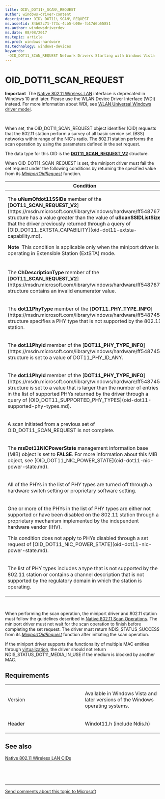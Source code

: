 ```yaml
---
title: OID\_DOT11\_SCAN\_REQUEST
author: windows-driver-content
description: OID\_DOT11\_SCAN\_REQUEST
ms.assetid: 84b62c71-f73c-4cb5-b00e-fb17d6b55851
ms.author: windowsdriverdev
ms.date: 08/08/2017
ms.topic: article
ms.prod: windows-hardware
ms.technology: windows-devices
keywords: 
 -OID_DOT11_SCAN_REQUEST Network Drivers Starting with Windows Vista
---
```


# OID\_DOT11\_SCAN\_REQUEST


**Important**  The [Native 802.11 Wireless LAN](https://msdn.microsoft.com/library/windows/hardware/ff560690) interface is deprecated in Windows 10 and later. Please use the WLAN Device Driver Interface (WDI) instead. For more information about WDI, see [WLAN Universal Windows driver model](https://msdn.microsoft.com/library/windows/hardware/dn897672).

 

When set, the OID\_DOT11\_SCAN\_REQUEST object identifier (OID) requests that the 802.11 station perform a survey of all basic service set (BSS) networks within range of the NIC's radio. The 802.11 station performs the scan operation by using the parameters defined in the set request.

The data type for this OID is the [**DOT11\_SCAN\_REQUEST\_V2**](https://msdn.microsoft.com/library/windows/hardware/ff548767) structure.

When OID\_DOT11\_SCAN\_REQUEST is set, the miniport driver must fail the set request under the following conditions by returning the specified value from its [*MiniportOidRequest*](https://msdn.microsoft.com/library/windows/hardware/ff559416) function.

<table>
<colgroup>
<col width="50%" />
<col width="50%" />
</colgroup>
<thead>
<tr class="header">
<th>Condition</th>
<th>Return value</th>
</tr>
</thead>
<tbody>
<tr class="odd">
<td><p>The <strong>uNumOfdot11SSIDs</strong> member of the [<strong>DOT11_SCAN_REQUEST_V2</strong>](https://msdn.microsoft.com/library/windows/hardware/ff548767) structure has a value greater than the value of <strong>uScanSSIDListSize</strong> that the driver previously returned through a query of [OID_DOT11_EXTSTA_CAPABILITY](oid-dot11-extsta-capability.md).</p>
<div class="alert">
<strong>Note</strong>  This condition is applicable only when the miniport driver is operating in Extensible Station (ExtSTA) mode.
</div>
<div>
 
</div></td>
<td><p>NDIS_STATUS_INVALID_LENGTH</p></td>
</tr>
<tr class="even">
<td><p>The <strong>ChDescriptionType</strong> member of the [<strong>DOT11_SCAN_REQUEST_V2</strong>](https://msdn.microsoft.com/library/windows/hardware/ff548767) structure contains an invalid enumerator value.</p></td>
<td><p>NDIS_STATUS_BAD_VERSION</p></td>
</tr>
<tr class="odd">
<td><p>The <strong>dot11PhyType</strong> member of the [<strong>DOT11_PHY_TYPE_INFO</strong>](https://msdn.microsoft.com/library/windows/hardware/ff548745) structure specifies a PHY type that is not supported by the 802.11 station.</p></td>
<td><p>NDIS_STATUS_BAD_VERSION</p></td>
</tr>
<tr class="even">
<td><p>The <strong>dot11PhyId</strong> member of the [<strong>DOT11_PHY_TYPE_INFO</strong>](https://msdn.microsoft.com/library/windows/hardware/ff548745) structure is set to a value of DOT11_PHY_ID_ANY.</p></td>
<td><p>NDIS_STATUS_INVALID_DATA</p></td>
</tr>
<tr class="odd">
<td><p>The <strong>dot11PhyId</strong> member of the [<strong>DOT11_PHY_TYPE_INFO</strong>](https://msdn.microsoft.com/library/windows/hardware/ff548745) structure is set to a value that is larger than the number of entries in the list of supported PHYs returned by the driver through a query of [OID_DOT11_SUPPORTED_PHY_TYPES](oid-dot11-supported-phy-types.md).</p></td>
<td><p>NDIS_STATUS_BAD_VERSION</p></td>
</tr>
<tr class="even">
<td><p>A scan initiated from a previous set of OID_DOT11_SCAN_REQUEST is not complete.</p></td>
<td><p>NDIS_STATUS_DOT11_MEDIA_IN_USE</p></td>
</tr>
<tr class="odd">
<td><p>The <strong>msDot11NICPowerState</strong> management information base (MIB) object is set to <strong>FALSE</strong>. For more information about this MIB object, see [OID_DOT11_NIC_POWER_STATE](oid-dot11-nic-power-state.md).</p></td>
<td><p>NDIS_STATUS_POWER_STATE_INVALID</p></td>
</tr>
<tr class="even">
<td><p>All of the PHYs in the list of PHY types are turned off through a hardware switch setting or proprietary software setting.</p></td>
<td><p>NDIS_STATUS_DOT11_POWER_STATE_INVALID</p></td>
</tr>
<tr class="odd">
<td><p>One or more of the PHYs in the list of PHY types are either not supported or have been disabled on the 802.11 station through a proprietary mechanism implemented by the independent hardware vendor (IHV).</p>
<p>This condition does not apply to PHYs disabled through a set request of [OID_DOT11_NIC_POWER_STATE](oid-dot11-nic-power-state.md).</p></td>
<td><p>NDIS_STATUS_UNSUPPORTED_MEDIA</p></td>
</tr>
<tr class="even">
<td><p>The list of PHY types includes a type that is not supported by the 802.11 station or contains a channel description that is not supported by the regulatory domain in which the station is operating.</p></td>
<td><p>NDIS_STATUS_BAD_VERSION</p></td>
</tr>
</tbody>
</table>

 

When performing the scan operation, the miniport driver and 802.11 station must follow the guidelines described in [Native 802.11 Scan Operations](https://msdn.microsoft.com/library/windows/hardware/ff560679). The miniport driver must not wait for the scan operation to finish before completing the set request. The driver must return NDIS\_STATUS\_SUCCESS from its [*MiniportOidRequest*](https://msdn.microsoft.com/library/windows/hardware/ff559416) function after initiating the scan operation.

If the miniport driver supports the functionality of multiple MAC entities through [virtualization](https://msdn.microsoft.com/library/windows/hardware/ff571041), the driver should not return NDIS\_STATUS\_DOT11\_MEDIA\_IN\_USE if the medium is blocked by another MAC.

Requirements
------------

<table>
<colgroup>
<col width="50%" />
<col width="50%" />
</colgroup>
<tbody>
<tr class="odd">
<td><p>Version</p></td>
<td><p>Available in Windows Vista and later versions of the Windows operating systems.</p></td>
</tr>
<tr class="even">
<td><p>Header</p></td>
<td>Windot11.h (include Ndis.h)</td>
</tr>
</tbody>
</table>

## See also


[Native 802.11 Wireless LAN OIDs](https://msdn.microsoft.com/library/windows/hardware/ff560691)

 

 


--------------------
[Send comments about this topic to Microsoft](mailto:wsddocfb@microsoft.com?subject=Documentation%20feedback%20%5Bnetvista\netvista%5D:%20OID_DOT11_SCAN_REQUEST%20%20RELEASE:%20%288/8/2017%29&body=%0A%0APRIVACY%20STATEMENT%0A%0AWe%20use%20your%20feedback%20to%20improve%20the%20documentation.%20We%20don't%20use%20your%20email%20address%20for%20any%20other%20purpose,%20and%20we'll%20remove%20your%20email%20address%20from%20our%20system%20after%20the%20issue%20that%20you're%20reporting%20is%20fixed.%20While%20we're%20working%20to%20fix%20this%20issue,%20we%20might%20send%20you%20an%20email%20message%20to%20ask%20for%20more%20info.%20Later,%20we%20might%20also%20send%20you%20an%20email%20message%20to%20let%20you%20know%20that%20we've%20addressed%20your%20feedback.%0A%0AFor%20more%20info%20about%20Microsoft's%20privacy%20policy,%20see%20http://privacy.microsoft.com/default.aspx. "Send comments about this topic to Microsoft")



